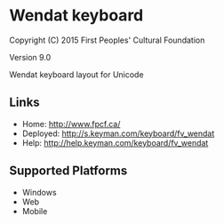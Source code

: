 Wendat keyboard
======================

Copyright (C) 2015 First Peoples' Cultural Foundation

Version 9.0

Wendat keyboard layout for Unicode

Links
-----

 * Home:     <http://www.fpcf.ca/>
 * Deployed: <http://s.keyman.com/keyboard/fv_wendat>
 * Help:     <http://help.keyman.com/keyboard/fv_wendat>
 
Supported Platforms
-------------------

 * Windows
 * Web
 * Mobile
